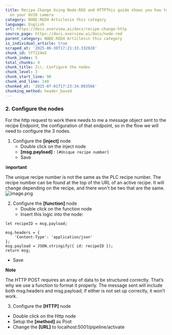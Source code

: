 ```yaml
---
title: Recipe Change Using Node-RED and HTTPThis guide shows you how to change recipes
  on your OV20 camera
category: NODE-RED4 Articlesin this category
language: English
url: https://docs.overview.ai/docs/recipe-change-http
source_page: https://docs.overview.ai/docs/node-red
parent_category: NODE-RED4 Articlesin this category
is_individual_article: true
scraped_at: '2025-06-30T17:21:33.332028'
chunk_id: 5ff124e5
chunk_index: 5
total_chunks: 9
chunk_title: 2\\. Configure the nodes
chunk_level: 3
chunk_start_line: 98
chunk_end_line: 148
chunked_at: '2025-07-01T17:23:34.003566'
chunking_method: header_based
---
```


### 2\. Configure the nodes

For the http request to work there needs to me a message object sent to the recipe Endpoint, the configuration of that endpoint, so in the flow we will need to configure the 3 nodes.

  1. Configure the **\[inject\]** node
     * Double click on the inject node
     * **\[msg.payload\]** : `[#Unique recipe number]`
     * Save



I**mportant**

The unique recipe number is not the same as the PLC recipe number. The recipe number can be found at the top of the URL of an active recipe. It will change depending on the recipe, and there won't be two that are the same.  
![image.png](https://cdn.document360.io/863daf20-40fe-49e9-9c91-e3c6cfba55d1/Images/Documentation/image%28184%29.png)

  2. Configure the **\[function\]** node
     * Double click on the function node
     * Insert this logic into the node:


    
    
    let recipeID = msg.payload;
    
    msg.headers = {
        'Content-Type': 'application/json'
    };
    msg.payload = JSON.stringify({ id: recipeID }); 
    return msg;
    
    

  * Save



**Note**

The HTTP POST requires an array of data to be structured correctly. That’s why we use a function to format it properly. The message sent will include both msg.headers and msg.payload; if either is not set up correctly, it won’t work.

  3. Configure the **\[HTTP\]** node


  * Double click on the Http node
  * Setup the **\[method\]** as Post
  * Change the **\[URL\]** to localhost:5001/pipeline/activate


